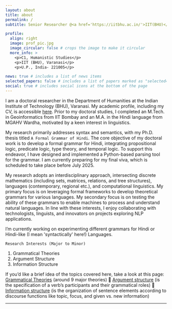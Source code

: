 ```yaml
---
layout: about
title: about
permalink: /
subtitle: Senior Researcher @<a href='https://iitbhu.ac.in/'>IIT(BHU)</a> | sopan.tripathi@gmail.com

profile:
  align: right
  image: prof_pic.jpg
  image_circular: false # crops the image to make it circular
  more_info: >
    <p>C1, Humanistic Studies</p>
    <p>IIT (BHU), Varanasi</p>
    <p>U.P., India- 221005</p>

news: true # includes a list of news items
selected_papers: false # includes a list of papers marked as "selected={true}"
social: true # includes social icons at the bottom of the page
---
```


I am a doctoral researcher in the Department of Humanities at the Indian Institute of Technology (BHU), Varanasi. My academic profile, including my CV, is accessible [here](/cv/). Prior to my doctoral studies, I completed an M.Tech. in Geoinformatics from IIT Bombay and an M.A. in the Hindi language from MGAHV Wardha, motivated by a keen interest in linguistics.  

My research primarily addresses syntax and semantics, with my Ph.D. thesis titled `A Formal Grammar of Hindi`. The core objective of my doctoral work is to develop a formal grammar for Hindi, integrating propositional logic, predicate logic, type theory, and temporal logic. To support this endeavor, I have designed and implemented a Python-based parsing tool for the grammar. I am currently preparing for my final viva, which is scheduled to take place before July 2025.  

My research adopts an interdisciplinary approach, intersecting discrete mathematics (including sets, matrices, relations, and tree structures), languages (contemporary, regional etc.), and computational linguistics. My primary focus is on leveraging formal frameworks to develop theoretical grammars for various languages. My secondary focus is on testing the ability of these grammars to enable machines to process and understand natural languages. In line with these interests, I enjoy collaborating with technologists, linguists, and innovators on projects exploring NLP applications. 

I’m currently working on experimenting different grammars for Hindi or Hindi-like (I mean 'syntactically' here!) Languages. 


`Research Interests (Major to Minor)`

1. Grammatical Theories
2. Argument Structure
3. Information Structure


If you’d like a brief idea of the topics covered here, take a look at this page: [Grammatical Theories](/blog/2025/grammatical-theories/) (around 9 major theories) 📝
 [Argument structure](/blog/2025/argument-structure/) (is the specification of a verb’s participants and their grammatical roles) 📝
 [Information structure](/blog/2025/information-structure/) (is the organization of sentence elements according to discourse functions like topic, focus, and given vs. new information)

 <hr>